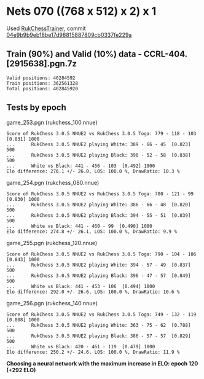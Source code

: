 # Nets 070 ((768 x 512) x 2) x 1
Used [RukChessTrainer](https://github.com/Ilya-Ruk/RukChessTrainer), commit [04e9b9b9eb18be17d98815887809cb0337fe229a](https://github.com/Ilya-Ruk/RukChessTrainer/commit/04e9b9b9eb18be17d98815887809cb0337fe229a)

## Train (90%) and Valid (10%) data - CCRL-404.[2915638].pgn.7z

    Valid positions: 40284592
    Train positions: 362561328
    Total positions: 402845920

## Tests by epoch

game_253.pgn (rukchess_100.nnue)

    Score of RukChess 3.0.5 NNUE2 vs RukChess 3.0.5 Toga: 779 - 118 - 103  [0.831] 1000
    ...      RukChess 3.0.5 NNUE2 playing White: 389 - 66 - 45  [0.823] 500
    ...      RukChess 3.0.5 NNUE2 playing Black: 390 - 52 - 58  [0.838] 500
    ...      White vs Black: 441 - 456 - 103  [0.492] 1000
    Elo difference: 276.1 +/- 26.0, LOS: 100.0 %, DrawRatio: 10.3 %

game_254.pgn (rukchess_080.nnue)

    Score of RukChess 3.0.5 NNUE2 vs RukChess 3.0.5 Toga: 780 - 121 - 99  [0.830] 1000
    ...      RukChess 3.0.5 NNUE2 playing White: 386 - 66 - 48  [0.820] 500
    ...      RukChess 3.0.5 NNUE2 playing Black: 394 - 55 - 51  [0.839] 500
    ...      White vs Black: 441 - 460 - 99  [0.490] 1000
    Elo difference: 274.8 +/- 26.1, LOS: 100.0 %, DrawRatio: 9.9 %

game_255.pgn (rukchess_120.nnue)

    Score of RukChess 3.0.5 NNUE2 vs RukChess 3.0.5 Toga: 790 - 104 - 106  [0.843] 1000
    ...      RukChess 3.0.5 NNUE2 playing White: 394 - 57 - 49  [0.837] 500
    ...      RukChess 3.0.5 NNUE2 playing Black: 396 - 47 - 57  [0.849] 500
    ...      White vs Black: 441 - 453 - 106  [0.494] 1000
    Elo difference: 292.0 +/- 26.6, LOS: 100.0 %, DrawRatio: 10.6 %

game_256.pgn (rukchess_140.nnue)

    Score of RukChess 3.0.5 NNUE2 vs RukChess 3.0.5 Toga: 749 - 132 - 119  [0.808] 1000
    ...      RukChess 3.0.5 NNUE2 playing White: 363 - 75 - 62  [0.788] 500
    ...      RukChess 3.0.5 NNUE2 playing Black: 386 - 57 - 57  [0.829] 500
    ...      White vs Black: 420 - 461 - 119  [0.479] 1000
    Elo difference: 250.2 +/- 24.6, LOS: 100.0 %, DrawRatio: 11.9 %

**Choosing a neural network with the maximum increase in ELO: epoch 120 (+292 ELO)**
